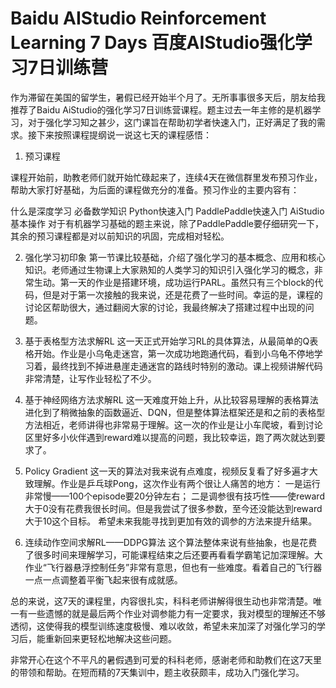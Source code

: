 # Baidu AIStudio Reinforcement Learning 7 Days 百度AIStudio强化学习7日训练营

作为滞留在美国的留学生，暑假已经开始半个月了。无所事事很多天后，朋友给我推荐了Baidu AiStudio的强化学习7日训练营课程。题主过去一年主修的是机器学习，对于强化学习知之甚少，这门课旨在帮助初学者快速入门，正好满足了我的需求。接下来按照课程提纲说一说这七天的课程感悟：

1. 预习课程

课程开始前，助教老师们就开始忙碌起来了，连续4天在微信群里发布预习作业，帮助大家打好基础，为后面的课程做充分的准备。预习作业的主要内容有：

什么是深度学习
必备数学知识
Python快速入门
PaddlePaddle快速入门
AiStudio基本操作
对于有机器学习基础的题主来说，除了PaddlePaddle要仔细研究一下，其余的预习课程都是对以前知识的巩固，完成相对轻松。

2. 强化学习初印象
第一节课比较基础，介绍了强化学习的基本概念、应用和核心知识。老师通过生物课上大家熟知的人类学习的知识引入强化学习的概念，非常生动。第一天的作业是搭建环境，成功运行PARL。虽然只有三个block的代码，但是对于第一次接触的我来说，还是花费了一些时间。幸运的是，课程的讨论区帮助很大，通过翻阅大家的讨论，我最终解决了搭建过程中出现的问题。

3. 基于表格型方法求解RL
这一天正式开始学习RL的具体算法，从最简单的Q表格开始。作业是小乌龟走迷宫，第一次成功地跑通代码，看到小乌龟不停地学习着，最终找到不掉进悬崖走通迷宫的路线时特别的激动。课上视频讲解代码非常清楚，让写作业轻松了不少。

4. 基于神经网络方法求解RL
这一天难度开始上升，从比较容易理解的表格算法进化到了稍微抽象的函数逼近、DQN，但是整体算法框架还是和之前的表格型方法相近，老师讲得也非常易于理解。这一次的作业是让小车爬坡，看到讨论区里好多小伙伴遇到reward难以提高的问题，我比较幸运，跑了两次就达到要求了。

5. Policy Gradient
这一天的算法对我来说有点难度，视频反复看了好多遍才大致理解。作业是乒乓球Pong，这次作业有两个很让人痛苦的地方：
一是运行非常慢——100个episode要20分钟左右；
二是调参很有技巧性——使reward大于0没有花费我很长时间。但是我尝试了很多参数，至今还没能达到reward大于10这个目标。
希望未来我能寻找到更加有效的调参的方法来提升结果。

6. 连续动作空间求解RL——DDPG算法
这个算法整体来说有些抽象，也是花费了很多时间来理解学习，可能课程结束之后还要再看看学霸笔记加深理解。大作业“飞行器悬浮控制任务”非常有意思，但也有一些难度。看着自己的飞行器一点一点调整着平衡飞起来很有成就感。

总的来说，这7天的课程里，内容很扎实，科科老师讲解得很生动也非常清楚。唯一有一些遗憾的就是最后两个作业对调参能力有一定要求，我对模型的理解还不够透彻，这使得我的模型训练速度极慢、难以收敛，希望未来加深了对强化学习的学习后，能重新回来更轻松地解决这些问题。

非常开心在这个不平凡的暑假遇到可爱的科科老师，感谢老师和助教们在这7天里的带领和帮助。在短而精的7天集训中，题主收获颇丰，成功入门强化学习。
